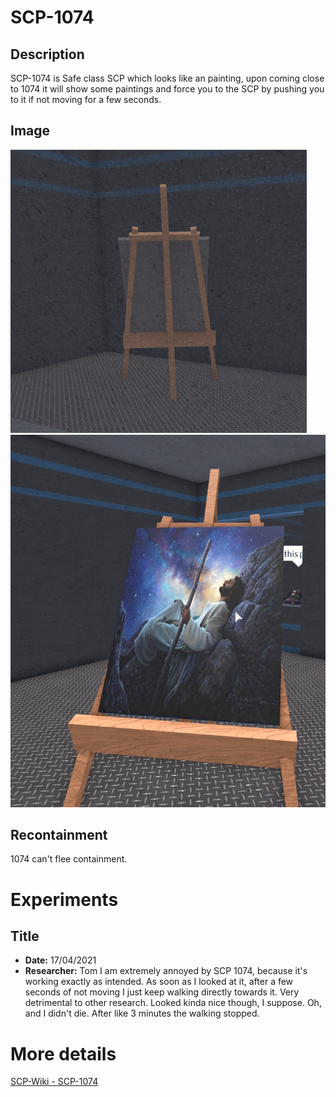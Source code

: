 # SCP-1074

## Description
SCP-1074 is Safe class SCP which looks like an painting, upon coming close to 1074 it will show some paintings and force you to the SCP by pushing you to it if not moving for a few seconds. 
## Image
![Painint 2](/SCP/SCP-1074-2.png)
![painting 1](/SCP/SCP-1074-1.png)

## Recontainment
1074 can't flee containment.

# Experiments

## Title
* **Date:** 17/04/2021
* **Researcher:** Tom
I am extremely annoyed by SCP 1074, because it's working exactly as intended. As soon as I looked at it, after a few seconds of not moving I just keep walking directly 
towards it. Very detrimental to other research. Looked kinda nice though, I suppose. Oh, and I didn't die. After like 3 minutes the walking stopped. 

# More details
[SCP-Wiki - SCP-1074](http://scp-wiki.wikidot.com/scp-1074)

